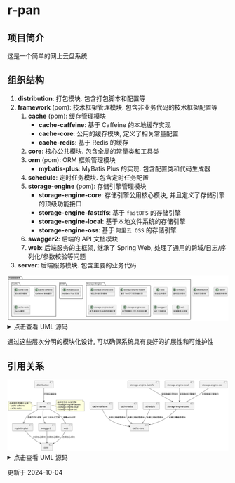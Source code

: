 # r-pan

## 项目简介

这是一个简单的网上云盘系统

## 组织结构

1. **distribution**: 打包模块. 包含打包脚本和配置等
2. **framework** (pom): 技术框架管理模块. 包含非业务代码的技术框架配置等
    1. **cache** (pom): 缓存管理模块
        - **cache-caffeine**: 基于 Caffeine 的本地缓存实现
        - **cache-core**: 公用的缓存模块, 定义了相关常量配置
        - **cache-redis**: 基于 Redis 的缓存
    2. **core**: 核心公共模块. 包含全局的常量类和工具类
    3. **orm** (pom): ORM 框架管理模块
        - **mybatis-plus**: MyBatis Plus 的实现. 包含配置类和代码生成器
    4. **schedule**: 定时任务模块. 包含定时任务配置
    5. **storage-engine** (pom): 存储引擎管理模块
        - **storage-engine-core**: 存储引擎公用核心模块, 并且定义了存储引擎的顶级功能接口
        - **storage-engine-fastdfs**: 基于 `fastDFS` 的存储引擎
        - **storage-engine-local**: 基于本地文件系统的存储引擎
        - **storage-engine-oss**: 基于 `阿里云 OSS` 的存储引擎
    6. **swagger2**: 后端的 API 文档模块
    7. **web**: 后端服务的主框架, 继承了 Spring Web, 处理了通用的跨域/日志/序列化/参数校验等问题
3. **server**: 后端服务模块. 包含主要的业务代码



<img src="project-tree.svg" alt="project-tree.svg" style="zoom:80%;" /> 



<details>
<summary>点击查看 UML 源码</summary>

```uml
@startuml

package "Framework" {
    package "Cache" {
        class "cache-core" {
            核心缓存模块
        }
        class "cache-caffeine" {
            Caffeine 本地缓存
        }
        class "cache-redis" {
            Redis 缓存
        }
    }
    
    class "core" {
        核心公共模块
    }
    
    package "ORM" {
        class "mybatis-plus" {
            MyBatis Plus 实现
        }
    }
    
    class "schedule" {
        定时任务模块
    }
    
    package "Storage Engine" {
        class "storage-engine-core" {
            核心存储引擎模块
        }
        class "storage-engine-fastdfs" {
            基于 FastDFS 的存储引擎
        }
        class "storage-engine-local" {
            基于本地文件系统的存储引擎
        }
        class "storage-engine-oss" {
            基于阿里云 OSS 的存储引擎
        }
    }
    
    class "swagger2" {
        API 文档模块
    }

    class "web" {
        后端服务主框架
    }
}

class "distribution" {
    项目打包模块
}

class "server" {
    后端服务模块
}

@enduml
```

</details>


通过这些层次分明的模块化设计, 可以确保系统具有良好的扩展性和可维护性



## 引用关系


<img src="project-reference.svg" alt="project-reference.svg" style="zoom:80%;" />


<details>
<summary>点击查看 UML 源码</summary>

```uml
@startuml

[distribution] --> [server] : "打包后端服务"

[cache-caffeine] --> [cache-core] : "依赖公用缓存模块"
[cache-redis] --> [cache-core] : "依赖公用缓存模块"
[schedule] --> [cache-core] : "依赖公用缓存模块"

[mybatis-plus] --> [core] : "依赖核心模块"
[swagger2] --> [core] : "依赖核心模块"
[web] --> [core] : "依赖核心模块"

[storage-engine-fastdfs] --> [storage-engine-core] : "实现存储引擎接口"
[storage-engine-local] --> [storage-engine-core] : "实现存储引擎接口"
[storage-engine-oss] --> [storage-engine-core]:  "实现存储引擎接口"

[storage-engine-core] --> [cache-core]:  "依赖公用缓存模块"

[server] --> [web]:  "通用web处理"
[server] --> [mybatis-plus]:  "选择 ORM 框架"
[server] --> [swagger2]:  "API 文档生成工具"

note right of server
选择性引用 存储引擎:
- storage-engine-fastdfs
- storage-engine-local
- storage-engine-oss
end note

note left of server
选择性引用 缓存方案:
- cache-caffeine
- cache-redis
end note


@enduml
```

</details>




更新于 2024-10-04
